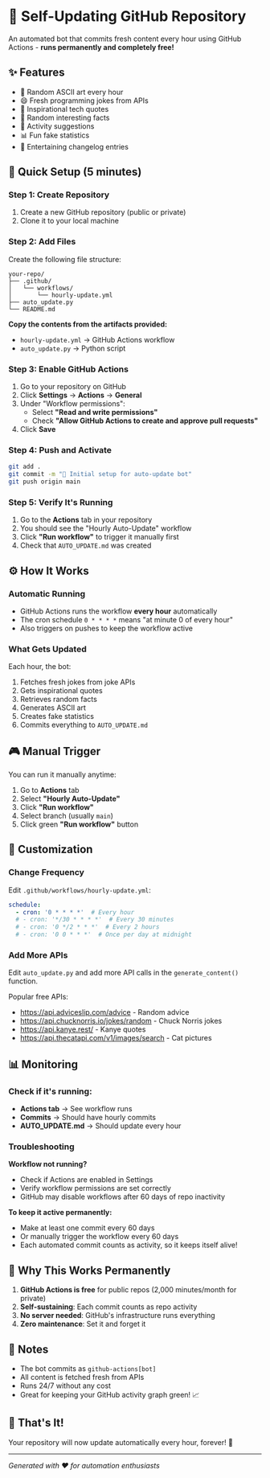 # 🤖 Self-Updating GitHub Repository

An automated bot that commits fresh content every hour using GitHub Actions - **runs permanently and completely free!**

## ✨ Features

- 🎨 Random ASCII art every hour
- 😄 Fresh programming jokes from APIs
- 💭 Inspirational tech quotes
- 🧠 Random interesting facts
- 🎯 Activity suggestions
- 📊 Fun fake statistics
- 📝 Entertaining changelog entries

## 🚀 Quick Setup (5 minutes)

### Step 1: Create Repository

1. Create a new GitHub repository (public or private)
2. Clone it to your local machine

### Step 2: Add Files

Create the following file structure:

```
your-repo/
├── .github/
│   └── workflows/
│       └── hourly-update.yml
├── auto_update.py
└── README.md
```

**Copy the contents from the artifacts provided:**
- `hourly-update.yml` → GitHub Actions workflow
- `auto_update.py` → Python script

### Step 3: Enable GitHub Actions

1. Go to your repository on GitHub
2. Click **Settings** → **Actions** → **General**
3. Under "Workflow permissions":
   - Select **"Read and write permissions"**
   - Check **"Allow GitHub Actions to create and approve pull requests"**
4. Click **Save**

### Step 4: Push and Activate

```bash
git add .
git commit -m "🚀 Initial setup for auto-update bot"
git push origin main
```

### Step 5: Verify It's Running

1. Go to the **Actions** tab in your repository
2. You should see the "Hourly Auto-Update" workflow
3. Click **"Run workflow"** to trigger it manually first
4. Check that `AUTO_UPDATE.md` was created

## ⚙️ How It Works

### Automatic Running
- GitHub Actions runs the workflow **every hour** automatically
- The cron schedule `0 * * * *` means "at minute 0 of every hour"
- Also triggers on pushes to keep the workflow active

### What Gets Updated
Each hour, the bot:
1. Fetches fresh jokes from joke APIs
2. Gets inspirational quotes
3. Retrieves random facts
4. Generates ASCII art
5. Creates fake statistics
6. Commits everything to `AUTO_UPDATE.md`

## 🎮 Manual Trigger

You can run it manually anytime:
1. Go to **Actions** tab
2. Select **"Hourly Auto-Update"**
3. Click **"Run workflow"**
4. Select branch (usually `main`)
5. Click green **"Run workflow"** button

## 🔧 Customization

### Change Frequency

Edit `.github/workflows/hourly-update.yml`:

```yaml
schedule:
  - cron: '0 * * * *'  # Every hour
  # - cron: '*/30 * * * *'  # Every 30 minutes
  # - cron: '0 */2 * * *'  # Every 2 hours
  # - cron: '0 0 * * *'  # Once per day at midnight
```

### Add More APIs

Edit `auto_update.py` and add more API calls in the `generate_content()` function.

Popular free APIs:
- https://api.adviceslip.com/advice - Random advice
- https://api.chucknorris.io/jokes/random - Chuck Norris jokes
- https://api.kanye.rest/ - Kanye quotes
- https://api.thecatapi.com/v1/images/search - Cat pictures

## 📊 Monitoring

### Check if it's running:
- **Actions tab** → See workflow runs
- **Commits** → Should have hourly commits
- **AUTO_UPDATE.md** → Should update every hour

### Troubleshooting

**Workflow not running?**
- Check if Actions are enabled in Settings
- Verify workflow permissions are set correctly
- GitHub may disable workflows after 60 days of repo inactivity

**To keep it active permanently:**
- Make at least one commit every 60 days
- Or manually trigger the workflow every 60 days
- Each automated commit counts as activity, so it keeps itself alive!

## 🎯 Why This Works Permanently

1. **GitHub Actions is free** for public repos (2,000 minutes/month for private)
2. **Self-sustaining**: Each commit counts as repo activity
3. **No server needed**: GitHub's infrastructure runs everything
4. **Zero maintenance**: Set it and forget it

## 📝 Notes

- The bot commits as `github-actions[bot]`
- All content is fetched fresh from APIs
- Runs 24/7 without any cost
- Great for keeping your GitHub activity graph green! 📈

## 🎉 That's It!

Your repository will now update automatically every hour, forever! 🚀

---

*Generated with ❤️ for automation enthusiasts*